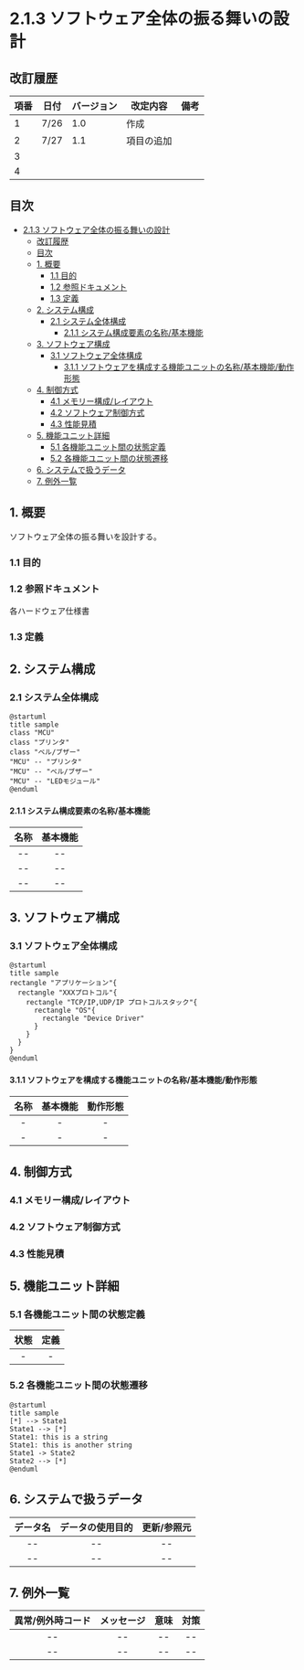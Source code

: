 
# 2.1.3 ソフトウェア全体の振る舞いの設計

## 改訂履歴

| 項番 | 日付 | バージョン | 改定内容 | 備考 |
| ---- | ---- | ---- | ---- | ----|
| 1 | 7/26 | 1.0 | 作成 |  |
| 2 | 7/27 | 1.1 | 項目の追加 |   |
| 3 |
| 4 |

## 目次

- [2.1.3 ソフトウェア全体の振る舞いの設計](#213-ソフトウェア全体の振る舞いの設計)
  - [改訂履歴](#改訂履歴)
  - [目次](#目次)
  - [1. 概要](#1-概要)
    - [1.1 目的](#11-目的)
    - [1.2 参照ドキュメント](#12-参照ドキュメント)
    - [1.3 定義](#13-定義)
  - [2. システム構成](#2-システム構成)
    - [2.1 システム全体構成](#21-システム全体構成)
      - [2.1.1 システム構成要素の名称/基本機能](#211-システム構成要素の名称基本機能)
  - [3. ソフトウェア構成](#3-ソフトウェア構成)
    - [3.1 ソフトウェア全体構成](#31-ソフトウェア全体構成)
      - [3.1.1 ソフトウェアを構成する機能ユニットの名称/基本機能/動作形態](#311-ソフトウェアを構成する機能ユニットの名称基本機能動作形態)
  - [4. 制御方式](#4-制御方式)
    - [4.1 メモリー構成/レイアウト](#41-メモリー構成レイアウト)
    - [4.2 ソフトウェア制御方式](#42-ソフトウェア制御方式)
    - [4.3 性能見積](#43-性能見積)
  - [5. 機能ユニット詳細](#5-機能ユニット詳細)
    - [5.1 各機能ユニット間の状態定義](#51-各機能ユニット間の状態定義)
    - [5.2 各機能ユニット間の状態遷移](#52-各機能ユニット間の状態遷移)
  - [6. システムで扱うデータ](#6-システムで扱うデータ)
  - [7. 例外一覧](#7-例外一覧)

## 1. 概要　<!-- TODO: 概要を書く -->

ソフトウェア全体の振る舞いを設計する。

### 1.1 目的　　<!--  TODO: 目的を書く -->

### 1.2 参照ドキュメント　<!-- TODO: 参照ドキュメントを書く -->

各ハードウェア仕様書

### 1.3 定義　　　<!-- TODO: 出てくる用語に応じて定義を記載 -->

## 2. システム構成

### 2.1 システム全体構成　<!-- TODO: システム全体構成を振る舞いが分かるようにクラス図で描く -->

```plantuml
@startuml 
title sample
class "MCU"
class "プリンタ"
class "ベル/ブザー"
"MCU" -- "プリンタ"
"MCU" -- "ベル/ブザー"
"MCU" -- "LEDモジュール"
@enduml
```

#### 2.1.1 システム構成要素の名称/基本機能　<!-- TODO: 表の挿入　項目は名称、基本機能 -->

| 名称 | 基本機能 |
| :----: | :----: |
| -- | -- |
| -- | -- |
| -- | -- |

## 3. ソフトウェア構成

### 3.1 ソフトウェア全体構成　<!-- TODO: ソフトウェア全体構成をクラス図で描く -->

```plantuml
@startuml
title sample
rectangle "アプリケーション"{
  rectangle "XXXプロトコル"{
    rectangle "TCP/IP,UDP/IP プロトコルスタック"{
      rectangle "OS"{
        rectangle "Device Driver"
      }
    }
  }
}
@enduml
```

#### 3.1.1 ソフトウェアを構成する機能ユニットの名称/基本機能/動作形態　<!-- TODO: 表の挿入　項目は名称、基本機能、動作形態 -->

| 名称 | 基本機能 | 動作形態 |
| :----: | :----: | :----: |
| - | - | - |
| - | - | - |

## 4. 制御方式

### 4.1 メモリー構成/レイアウト　<!-- TODO: メモリー構成を表で書く -->

### 4.2 ソフトウェア制御方式　<!-- TODO: シーケンス図で描く -->

### 4.3 性能見積 <!-- TODO: 各処理時間見積もり -->
<!-- TODO: メモリ使用量算出表を書く -->

## 5. 機能ユニット詳細 <!-- 構成、機能、入出力、処理方式などを詳細化する -->

### 5.1 各機能ユニット間の状態定義　<!-- TODO: 定義を表で書く -->

| 状態 | 定義 |
| :----: | :----: |
| - | - |

### 5.2 各機能ユニット間の状態遷移　<!-- TODO: 状態遷移図を描く -->

```plantuml
@startuml
title sample
[*] --> State1
State1 --> [*]
State1: this is a string
State1: this is another string
State1 -> State2
State2 --> [*]
@enduml
```

## 6. システムで扱うデータ <!-- TODO: データについて表に記入 -->

| データ名 | データの使用目的 | 更新/参照元 |
| :----: | :----: | :----: |
| -- | -- | -- |
| -- | -- | -- |

## 7. 例外一覧 <!-- TODO: 異常/例外情報を表に記入 -->

| 異常/例外時コード | メッセージ | 意味 | 対策 |
| :----: | :----: | :----: | :----: |
| -- | -- | -- | -- |
| -- | -- | -- | -- |
